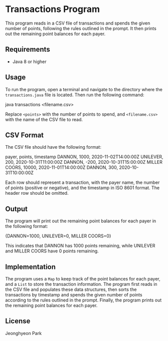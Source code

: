 # Transactions Program

This program reads in a CSV file of transactions and spends the given number of points, following the rules outlined in the prompt. It then prints out the remaining point balances for each payer.

## Requirements

- Java 8 or higher

## Usage

To run the program, open a terminal and navigate to the directory where the `transactions.java` file is located. Then run the following command:

java transactions <points> <filename.csv>

Replace `<points>` with the number of points to spend, and `<filename.csv>` with the name of the CSV file to read.

## CSV Format

The CSV file should have the following format:
  
  payer, points, timestamp
  DANNON, 1000, 2020-11-02T14:00:00Z
  UNILEVER, 200, 2020-10-31T11:00:00Z
  DANNON, -200, 2020-10-31T15:00:00Z
  MILLER COORS, 10000, 2020-11-01T14:00:00Z
  DANNON, 300, 2020-10-31T10:00:00Z


Each row should represent a transaction, with the payer name, the number of points (positive or negative), and the timestamp in ISO 8601 format. The header row should be omitted.

## Output

The program will print out the remaining point balances for each payer in the following format:
  
  {DANNON=1000, UNILEVER=0, MILLER COORS=0}


This indicates that DANNON has 1000 points remaining, while UNILEVER and MILLER COORS have 0 points remaining.

## Implementation

The program uses a `Map` to keep track of the point balances for each payer, and a `List` to store the transaction information. The program first reads in the CSV file and populates these data structures, then sorts the transactions by timestamp and spends the given number of points according to the rules outlined in the prompt. Finally, the program prints out the remaining point balances for each payer.

## License

Jeonghyeon Park
